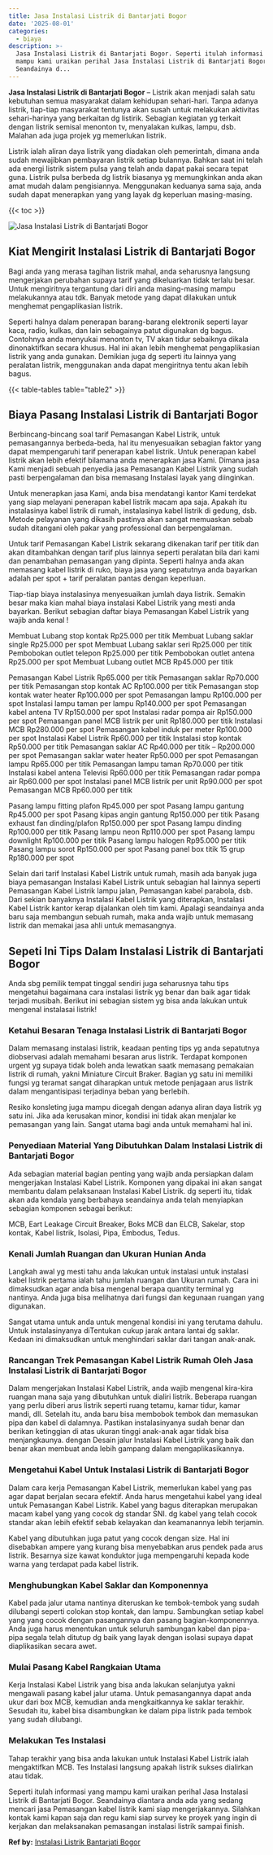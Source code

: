 ```yaml
---
title: Jasa Instalasi Listrik di Bantarjati Bogor
date: '2025-08-01'
categories:
  - biaya
description: >-
  Jasa Instalasi Listrik di Bantarjati Bogor. Seperti itulah informasi yang
  mampu kami uraikan perihal Jasa Instalasi Listrik di Bantarjati Bogor.
  Seandainya d...
---
```


**Jasa Instalasi Listrik di Bantarjati Bogor** – Listrik akan menjadi salah satu kebutuhan semua masyarakat dalam kehidupan sehari-hari. Tanpa adanya listrik, tiap-tiap masyarakat tentunya akan susah untuk melakukan aktivitas sehari-harinya yang berkaitan dg listirik. Sebagian kegiatan yg terkait dengan listrik semisal menonton tv, menyalakan kulkas, lampu, dsb. Malahan ada juga projek yg memerlukan listrik.

Listrik ialah aliran daya listrik yang diadakan oleh pemerintah, dimana anda sudah mewajibkan pembayaran listrik setiap bulannya. Bahkan saat ini telah ada energi listrik sistem pulsa yang telah anda dapat pakai secara tepat guna. Listrik pulsa berbeda dg listrik biasanya yg memungkinkan anda akan amat mudah dalam pengisiannya. Menggunakan keduanya sama saja, anda sudah dapat menerapkan yang yang layak dg keperluan masing-masing.

{{< toc >}}

![Jasa Instalasi Listrik di Bantarjati Bogor](/images/instalasi-listrik-murah04.png)

## Kiat Mengirit Instalasi Listrik di Bantarjati Bogor

Bagi anda yang merasa tagihan listrik mahal, anda seharusnya langsung mengerjakan perubahan supaya tarif yang dikeluarkan tidak terlalu besar. Untuk mengiritnya tergantung dari diri anda masing-masing mampu melakukannya atau tdk. Banyak metode yang dapat dilakukan untuk menghemat pengaplikasian listrik.

Seperti halnya dalam penerapan barang-barang elektronik seperti layar kaca, radio, kulkas, dan lain sebagainya patut digunakan dg bagus. Contohnya anda menyukai menonton tv, TV akan tidur sebaiknya dikala dinonaktifkan secara khusus. Hal ini akan lebih menghemat pengaplikasian listrik yang anda gunakan. Demikian juga dg seperti itu lainnya yang peralatan listrik, menggunakan anda dapat mengiritnya tentu akan lebih bagus.

{{< table-tables table="table2" >}}

## Biaya Pasang Instalasi Listrik di Bantarjati Bogor

Berbincang-bincang soal tarif Pemasangan Kabel Listrik, untuk pemasangannya berbeda-beda, hal itu menyesuaikan sebagian faktor yang dapat mempengaruhi tarif penerapan kabel listrik. Untuk penerapan kabel listrik akan lebih efektif bilamana anda menerapkan jasa Kami. Dimana jasa Kami menjadi sebuah penyedia jasa Pemasangan Kabel Listrik yang sudah pasti berpengalaman dan bisa memasang Instalasi layak yang diinginkan.

Untuk menerapkan jasa Kami, anda bisa mendatangi kantor Kami terdekat yang siap melayani penerapan kabel listrik macam apa saja. Apakah itu instalasinya kabel listrik di rumah, instalasinya kabel listrik di gedung, dsb. Metode pelayanan yang dikasih pastinya akan sangat memuaskan sebab sudah ditangani oleh pakar yang professional dan berpengalaman.

Untuk tarif Pemasangan Kabel Listrik sekarang dikenakan tarif per titik dan akan ditambahkan dengan tarif plus lainnya seperti peralatan bila dari kami dan penambahan pemasangan yang dipinta. Seperti halnya anda akan memasang kabel listrik di ruko, biaya jasa yang sepatutnya anda bayarkan adalah per spot + tarif peralatan pantas dengan keperluan.

Tiap-tiap biaya instalasinya menyesuaikan jumlah daya listrik. Semakin besar maka kian mahal biaya instalasi Kabel Listrik yang mesti anda bayarkan. Berikut sebagian daftar biaya Pemasangan Kabel Listrik yang wajib anda kenal !

Membuat Lubang stop kontak Rp25.000 per titik Membuat Lubang saklar single Rp25.000 per spot Membuat Lubang saklar seri Rp25.000 per titik Pembobokan outlet telepon Rp25.000 per titik Pembobokan outlet antena Rp25.000 per spot Membuat Lubang outlet MCB Rp45.000 per titik

Pemasangan Kabel Listrik Rp65.000 per titik Pemasangan saklar Rp70.000 per titik Pemasangan stop kontak AC Rp100.000 per titik Pemasangan stop kontak water heater Rp100.000 per spot Pemasangan lampu Rp100.000 per spot Instalasi lampu taman per lampu Rp140.000 per spot Pemasangan kabel antena TV Rp150.000 per spot Instalasi radar pompa air Rp150.000 per spot Pemasangan panel MCB listrik per unit Rp180.000 per titik Instalasi MCB Rp280.000 per spot Pemasangan kabel induk per meter Rp100.000 per spot Instalasi Kabel Listrik Rp60.000 per titik Instalasi stop kontak Rp50.000 per titik Pemasangan saklar AC Rp40.000 per titik – Rp200.000 per spot Pemasangan saklar water heater Rp50.000 per spot Pemasangan lampu Rp65.000 per titik Pemasangan lampu taman Rp70.000 per titik Instalasi kabel antena Televisi Rp60.000 per titik Pemasangan radar pompa air Rp60.000 per spot Instalasi panel MCB listrik per unit Rp90.000 per spot Pemasangan MCB Rp60.000 per titik

Pasang lampu fitting plafon Rp45.000 per spot Pasang lampu gantung Rp45.000 per spot Pasang kipas angin gantung Rp150.000 per titik Pasang exhaust fan dinding/plafon Rp150.000 per spot Pasang lampu dinding Rp100.000 per titik Pasang lampu neon Rp110.000 per spot Pasang lampu downlight Rp100.000 per titik Pasang lampu halogen Rp95.000 per titik Pasang lampu sorot Rp150.000 per spot Pasang panel box titik 15 grup Rp180.000 per spot

Selain dari tarif Instalasi Kabel Listrik untuk rumah, masih ada banyak juga biaya pemasangan Instalasi Kabel Listrik untuk sebagian hal lainnya seperti Pemasangan Kabel Listrik lampu jalan, Pemasangan kabel parabola, dsb. Dari sekian banyaknya Instalasi Kabel Listrik yang diterapkan, Instalasi Kabel Listrik kantor kerap dijalankan oleh tim kami. Apalagi seandainya anda baru saja membangun sebuah rumah, maka anda wajib untuk memasang listrik dan memakai jasa ahli untuk memasangnya.

## Sepeti Ini Tips Dalam Instalasi Listrik di Bantarjati Bogor


Anda sbg pemilik tempat tinggal sendiri juga seharusnya tahu tips mengetahui bagaimana cara instalasi listrik yg benar dan baik agar tidak terjadi musibah. Berikut ini sebagian sistem yg bisa anda lakukan untuk mengenal instalasai listrik!

### Ketahui Besaran Tenaga Instalasi Listrik di Bantarjati Bogor

Dalam memasang instalasi listrik, keadaan penting tips yg anda sepatutnya diobservasi adalah memahami besaran arus listrik. Terdapat komponen urgent yg supaya tidak boleh anda lewatkan saatk memasang pemakaian listrik di rumah, yakni Miniature Circuit Braker. Bagian yg satu ini memiliki fungsi yg teramat sangat diharapkan untuk metode penjagaan arus listrik dalam mengantisipasi terjadinya beban yang berlebih.

Resiko konsleting juga mampu dicegah dengan adanya aliran daya listrik yg satu ini. Jika ada kerusakan minor, kondisi ini tidak akan menjalar ke pemasangan yang lain. Sangat utama bagi anda untuk memahami hal ini.

### Penyediaan Material Yang Dibutuhkan Dalam Instalasi Listrik di Bantarjati Bogor

Ada sebagian material bagian penting yang wajib anda persiapkan dalam mengerjakan Instalasi Kabel Listrik. Komponen yang dipakai ini akan sangat membantu dalam pelaksanaan Instalasi Kabel Listrik. dg seperti itu, tidak akan ada kendala yang berbahaya seandainya anda telah menyiapkan sebagian komponen sebagai berikut:

MCB, Eart Leakage Circuit Breaker, Boks MCB dan ELCB, Sakelar, stop kontak, Kabel listrik, Isolasi, Pipa, Embodus, Tedus.

### Kenali Jumlah Ruangan dan Ukuran Hunian Anda

Langkah awal yg mesti tahu anda lakukan untuk instalasi untuk instalasi kabel listrik pertama ialah tahu jumlah ruangan dan Ukuran rumah. Cara ini dimaksudkan agar anda bisa mengenal berapa quantity terminal yg nantinya. Anda juga bisa melihatnya dari fungsi dan kegunaan ruangan yang digunakan.

Sangat utama untuk anda untuk mengenal kondisi ini yang terutama dahulu. Untuk instalasinyanya diTentukan cukup jarak antara lantai dg saklar. Kedaan ini dimaksudkan untuk menghindari saklar dari tangan anak-anak.

### Rancangan Trek Pemasangan Kabel Listrik Rumah Oleh Jasa Instalasi Listrik di Bantarjati Bogor

Dalam mengerjakan Instalasi Kabel Listrik, anda wajib mengenal kira-kira ruangan mana saja yang dibutuhkan untuk dialiri listrik. Beberapa ruangan yang perlu diberi arus listrik seperti ruang tetamu, kamar tidur, kamar mandi, dll. Setelah itu, anda baru bisa membobok tembok dan memasukan pipa dan kabel di dalamnya. Pastikan instalasinyanya sudah benar dan berikan ketinggian di atas ukuran tinggi anak-anak agar tidak bisa menjangkaunya. dengan Desain jalur Instalasi Kabel Listrik yang baik dan benar akan membuat anda lebih gampang dalam mengaplikasikannya.

### Mengetahui Kabel Untuk Instalasi Listrik di Bantarjati Bogor

Dalam cara kerja Pemasangan Kabel Listrik, memerlukan kabel yang pas agar dapat berjalan secara efektif. Anda harus mengetahui kabel yang ideal untuk Pemasangan Kabel Listrik. Kabel yang bagus diterapkan merupakan macam kabel yang yang cocok dg standar SNI. dg kabel yang telah cocok standar akan lebih efektif sebab kelayakan dan keamanannya lebih terjamin.

Kabel yang dibutuhkan juga patut yang cocok dengan size. Hal ini disebabkan ampere yang kurang bisa menyebabkan arus pendek pada arus listrik. Besarnya size kawat konduktor juga mempengaruhi kepada kode warna yang terdapat pada kabel listrik.

### Menghubungkan Kabel Saklar dan Komponennya

Kabel pada jalur utama nantinya diteruskan ke tembok-tembok yang sudah dilubangi seperti colokan stop kontak, dan lampu. Sambungkan setiap kabel yang yang cocok dengan pasangannya dan pasang bagian-komponennya. Anda juga harus menentukan untuk seluruh sambungan kabel dan pipa-pipa segala telah ditutup dg baik yang layak dengan isolasi supaya dapat diaplikasikan secara awet.

### Mulai Pasang Kabel Rangkaian Utama

Kerja Instalasi Kabel Listrik yang bisa anda lakukan selanjutya yakni mengawali pasang kabel jalur utama. Untuk pemasangannya dapat anda ukur dari box MCB, kemudian anda mengkaitkannya ke saklar terakhir. Sesudah itu, kabel bisa disambungkan ke dalam pipa listrik pada tembok yang sudah dilubangi.

### Melakukan Tes Instalasi

Tahap terakhir yang bisa anda lakukan untuk Instalasi Kabel Listrik ialah mengaktifkan MCB. Tes Instalasi langsung apakah listrik sukses dialirkan atau tidak.

Seperti itulah informasi yang mampu kami uraikan perihal Jasa Instalasi Listrik di Bantarjati Bogor. Seandainya diantara anda ada yang sedang mencari jasa Pemasangan kabel listrik kami siap mengerjakannya. Silahkan kontak kami kapan saja dan regu kami siap survey ke proyek yang ingin di kerjakan dan melaksanakan pemasangan instalasi listrik sampai finish.

**Ref by:** [Instalasi Listrik Bantarjati Bogor](https://id.wikipedia.org/wiki/Instalasi)
